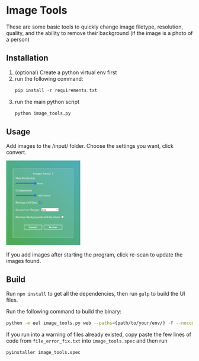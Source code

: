 # Image Tools

These are some basic tools to quickly change image filetype, resolution, quality, and the ability to remove their background (if the image is a photo of a person)

## Installation

1. (optional) Create a python virtual env first
2. run the following command:
   ```python
   pip install -r requirements.txt
   ```
3. run the main python script
   ```python
   python image_tools.py
   ```

## Usage

Add images to the /input/ folder. Choose the settings you want, click convert.

<img src="./screenshot.jpg" width="200" />

If you add images after starting the program, click re-scan to update the images found.

## Build

Run `npm install` to get all the dependencies, then run `gulp` to build the UI files.

Run the following command to build the binary:

```sh
python -m eel image_tools.py web --paths={path/to/your/env/} -F --noconsole --add-data="pretrained\modnet_photographic_portrait_matting.ckpt;pretrained"
```

If you run into a warning of files already existed, copy paste the few lines of code from `file_error_fix.txt` into `image_tools.spec` and then run

```python
pyinstaller image_tools.spec
```
